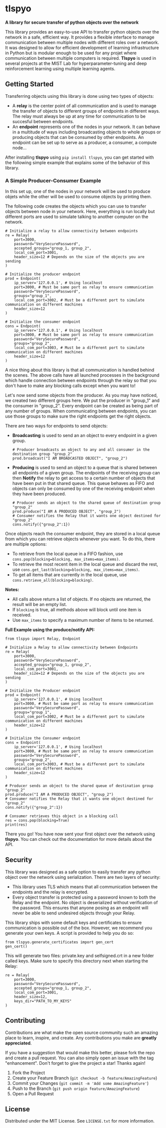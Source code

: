 # tlspyo
**A library for secure transfer of python objects over the network**

This library provides an easy-to-use API to transfer python objects over the network in a safe, efficient way. It provides a flexible interface to manage communication between multiple nodes with different roles over a network. It was designed to allow for efficient development of learning infrastructure in Python but is modular enough to be used for any projet where communication between multiple computers is required. **Tlspyo** is used in several projects at the MIST Lab for hyperparameter-tuning and deep reinforcement learning using multiple learning agents.

## Getting Started
Transferring objects using this library is done using two types of objects: 
* A **relay** is the center point of all communication and is used to manage the transfer of objects to different groups of endpoints in different ways. The relay must always be up at any time for communication to be succesful between endpoints.
* An **endpoint** represents one of the nodes in your network. It can behave in a multitude of ways including broadcasting objects to whole groups or producing objects that can be consumed by other endpoints. An endpoint can be set up to serve as a producer, a consumer, a compute node...

After installing **tlspyo** using `pip install tlspyo`, you can get started with the following simple example that explains some of the behavior of this library.

### A Simple Producer-Consumer Example 
In this set up, one of the nodes in your network will be used to produce objets while the other will be used to consume objects by printing them.

The following code creates the objects which you can use to transfer objects between node in your network. Here, everything is run locally but different ports are used to simulate talking to another computer on the network.
```
# Initialize a relay to allow connectivity between endpoints
re = Relay(
    port=3000,
    password="VerySecurePassword",
    accepted_groups="group_1, group_2",
    local_com_port=3001,
    header_size=12 # Depends on the size of the objects you are sending
)

# Initialize the producer endpoint
prod = Endpoint(
    ip_server='127.0.0.1', # Using localhost 
    port=3000, # Must be same port as relay to ensure communication
    password="VerySecurePassword",
    groups="group_1",
    local_com_port=3002, # Must be a different port to simulate communication on different machines
    header_size=12
)

# Initialize the consumer endpoint
cons = Endpoint(
    ip_server='127.0.0.1', # Using localhost 
    port=3000, # Must be same port as relay to ensure communication
    password="VerySecurePassword",
    groups="group_2",
    local_com_port=3003, # Must be a different port to simulate communication on different machines
    header_size=12
) 
```
 A nice thing about this library is that all communication is handled behind the scenes. The above calls have all launched processes in the background which handle connection between endpoints through the relay so that you don't have to make any blocking calls except when you want to!

 Let's now send some objects from the producer. As you may have noticed, we created two different groups here. We put the producer in "group_1" and the consumer in "group_2". Every endpoint can be created as being part of any number of groups. When communicating between endpoints, you can use those groups to make sure the right endpoints get the right objects.

 There are two ways for endpoints to send objects:
 * **Broadcasting** is used to send an an object to every endpoint in a given group.
    ```
    # Producer broadcasts an object to any and all consumer in the destination group "group_2"
    prod.broadcast("I AM BROADCASTED OBJECT", "group_2")
    ```
 * **Producing** is used to send an object to a queue that is shared between all endpoints of a given group. The endpoints of the receiving group can then **Notify** the relay to get access to a certain number of objects that have been put in that shared queue. This queue behaves as FIFO and objects can only be consumed by one of the receiving endpoint when they have been produced.

    ```
    # Producer sends an object to the shared queue of destination group "group_2"
    prod.produce("I AM A PRODUCED OBJECT", "group_2")
    # Consumer notifies the Relay that it wants one object destined for "group_2"
    cons.notify({"group_2":1})
    ```

Once objects reach the consumer endpoint, they are stored in a local queue from which you can retrieve objects whenever you want. To do this, there are multiple options:
* To retrieve from the local queue in a FIFO fashion, use `cons.pop(blocking=blocking, max_items=max_items)`.
* To retrieve the most recent item in the local queue and discard the rest, use `cons.get_last(blocking=blocking, max_items=max_items)`.
* To get all items that are currently in the local queue, use `cons.retrieve_all(blocking=blocking)`. 

**Notes:** 
* All calls above return a list of objects. If no objects are returned, the result will be an empty list.
* If `blocking` is true, all methods above will block until one item is received.
* Use `max_items` to specify a maximum number of items to be returned.

**Full Example using the produce/notify API:**
```
from tlspyo import Relay, Endpoint

# Initialize a Relay to allow connectivity between Endpoints
re = Relay(
    port=3000,
    password="VerySecurePassword",
    accepted_groups="group_1, group_2",
    local_com_port=3001,
    header_size=12 # Depends on the size of the objects you are sending
)

# Initialize the Producer endpoint
prod = Endpoint(
    ip_server='127.0.0.1', # Using localhost 
    port=3000, # Must be same port as relay to ensure communication
    password="VerySecurePassword",
    groups="group_1",
    local_com_port=3002, # Must be a different port to simulate communication on different machines
    header_size=12
)

# Initialize the Consumer endpoint
cons = Endpoint(
    ip_server='127.0.0.1', # Using localhost 
    port=3000, # Must be same port as relay to ensure communication
    password="VerySecurePassword",
    groups="group_2",
    local_com_port=3003, # Must be a different port to simulate communication on different machines
    header_size=12
) 

# Producer sends an object to the shared queue of destination group "group_2"
prod.produce("I AM A PRODUCED OBJECT", "group_2")
# Consumer notifies the Relay that it wants one object destined for "group_2"
cons.notify({"group_2":1})

# Consumer retrieves this object in a blocking call
res = cons.pop(blocking=True)
print(res)
```

There you go! You have now sent your first object over the network using **tlspyo**. You can check out the documentation for more details about the API.

## Security
This library was designed as a safe option to easily transfer any python object over the network using serialization. There are two layers of security:
* This library uses TLS which means that all communication between the endpoints and the relay is encrypted.
* Every object transfer is protected using a password known to both the Relay and the endpoint. No object is deserialized without verification of the password. This ensures that anyone posing as an endpoint will never be able to send undesired objects through your Relay.

This library ships with some default keys and certificates to ensure communication is possible out of the box. However, we recommend you generate your own keys. A script is provided to help you do so:
```
from tlspyo.generate_certificates import gen_cert
gen_cert() 
```
 This will generate two files: private.key and selfsigned.crt in a new folder called keys. Make sure to specify this directory next when starting the Relay:
```
re = Relay(
    port=3000,
    password="VerySecurePassword",
    accepted_groups="group_1, group_2",
    local_com_port=3001,
    header_size=12,
    keys_dir="PATH_TO_MY_KEYS"
)
 ```

## Contributing

Contributions are what make the open source community such an amazing place to learn, inspire, and create. Any contributions you make are **greatly appreciated**.

If you have a suggestion that would make this better, please fork the repo and create a pull request. You can also simply open an issue with the tag "enhancement".
Don't forget to give the project a star! Thanks again!

1. Fork the Project
2. Create your Feature Branch (`git checkout -b feature/AmazingFeature`)
3. Commit your Changes (`git commit -m 'Add some AmazingFeature'`)
4. Push to the Branch (`git push origin feature/AmazingFeature`)
5. Open a Pull Request


## License

Distributed under the MIT License. See `LICENSE.txt` for more information.